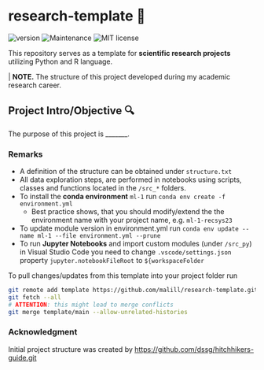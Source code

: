 # research-template :microscope:

![version](https://img.shields.io/badge/version-1.0-blue) ![Maintenance](https://img.shields.io/badge/Maintained%3F-yes-green.svg) ![MIT license](https://img.shields.io/badge/License-MIT-blue.svg)

This repository serves as a template for **scientific research projects** utilizing Python and R language.

| **NOTE.** The structure of this project developed during my academic research career. 

## Project Intro/Objective :mag:

The purpose of this project is _______.

### Remarks

* A definition of the structure can be obtained under `structure.txt`
* All data exploration steps, are performed in notebooks using scripts, classes and functions located in the `/src_*` folders.
* To install the **conda environment** `ml-1` run `conda env create -f environment.yml`
  * Best practice shows, that you should modify/extend the the environment name with your project name, e.g. `ml-1-recsys23`
* To update module version in environment.yml run `conda env update --name ml-1 --file environment.yml --prune`
* To run **Jupyter Notebooks** and import custom modules (under `/src_py`) in Visual Studio Code you need to change `.vscode/settings.json` property `jupyter.notebookFileRoot` to `${workspaceFolder`

To pull changes/updates from this template into your project folder run

```sh
git remote add template https://github.com/malill/research-template.git
git fetch --all
# ATTENTION: this might lead to merge conflicts
git merge template/main --allow-unrelated-histories
```

### Acknowledgment

Initial project structure was created by https://github.com/dssg/hitchhikers-guide.git

